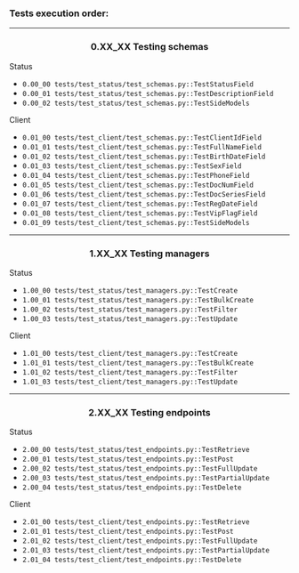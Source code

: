 ### Tests execution order:

---
<h3 id="1" align="center">0.XX_XX Testing schemas</h3>

<p align="left">Status</p>

- `0.00_00 tests/test_status/test_schemas.py::TestStatusField`
- `0.00_01 tests/test_status/test_schemas.py::TestDescriptionField`
- `0.00_02 tests/test_status/test_schemas.py::TestSideModels`

<p align="left">Client</p>

- `0.01_00 tests/test_client/test_schemas.py::TestClientIdField`
- `0.01_01 tests/test_client/test_schemas.py::TestFullNameField`
- `0.01_02 tests/test_client/test_schemas.py::TestBirthDateField`
- `0.01_03 tests/test_client/test_schemas.py::TestSexField`
- `0.01_04 tests/test_client/test_schemas.py::TestPhoneField`
- `0.01_05 tests/test_client/test_schemas.py::TestDocNumField`
- `0.01_06 tests/test_client/test_schemas.py::TestDocSeriesField`
- `0.01_07 tests/test_client/test_schemas.py::TestRegDateField`
- `0.01_08 tests/test_client/test_schemas.py::TestVipFlagField`
- `0.01_09 tests/test_client/test_schemas.py::TestSideModels`

---

<h3 id="2" align="center">1.XX_XX Testing managers</h3>

<p align="left">Status</p>

- `1.00_00 tests/test_status/test_managers.py::TestCreate`
- `1.00_01 tests/test_status/test_managers.py::TestBulkCreate`
- `1.00_02 tests/test_status/test_managers.py::TestFilter`
- `1.00_03 tests/test_status/test_managers.py::TestUpdate`

<p align="left">Client</p>

- `1.01_00 tests/test_client/test_managers.py::TestCreate`
- `1.01_01 tests/test_client/test_managers.py::TestBulkCreate`
- `1.01_02 tests/test_client/test_managers.py::TestFilter`
- `1.01_03 tests/test_client/test_managers.py::TestUpdate`

---

<h3 id="3" align="center">2.XX_XX Testing endpoints</h3>

<p align="left">Status</p>

- `2.00_00 tests/test_status/test_endpoints.py::TestRetrieve`
- `2.00_01 tests/test_status/test_endpoints.py::TestPost`
- `2.00_02 tests/test_status/test_endpoints.py::TestFullUpdate`
- `2.00_03 tests/test_status/test_endpoints.py::TestPartialUpdate`
- `2.00_04 tests/test_status/test_endpoints.py::TestDelete`

<p align="left">Client</p>

- `2.01_00 tests/test_client/test_endpoints.py::TestRetrieve`
- `2.01_01 tests/test_client/test_endpoints.py::TestPost`
- `2.01_02 tests/test_client/test_endpoints.py::TestFullUpdate`
- `2.01_03 tests/test_client/test_endpoints.py::TestPartialUpdate`
- `2.01_04 tests/test_client/test_endpoints.py::TestDelete`